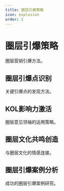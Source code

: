 ```yaml
---
title: 圈层引爆策略
icon: explosion
order: 2
---
```


# 圈层引爆策略

圈层营销引爆方法。

## 圈层引爆点识别

关键引爆点的发现方法。

## KOL影响力激活

圈层意见领袖的运用策略。

## 圈层文化共鸣创造

与圈层文化的情感连接。

## 圈层引爆案例分析

成功的圈层引爆案例研究。

